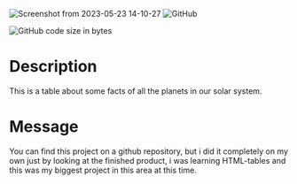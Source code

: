 ![Screenshot from 2023-05-23 14-10-27](https://github.com/klein528/TableOfPlanets/assets/88459146/4a3cfccb-a853-4d9e-bb59-7255868a966b)
![GitHub](https://img.shields.io/github/license/klein528/TableOfPlanets)

![GitHub code size in bytes](https://img.shields.io/github/languages/code-size/klein528/TableOfPlanets)


<h1>Description</h1>

<p>This is a table about some facts of all the planets in our solar system.</p>

<h1>Message</h1>

<p>You can find this project on a github repository, but i did it completely on my own just by looking at the finished product, i was learning HTML-tables and this was my biggest project in this area at this time.</p>
